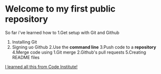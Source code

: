 # Welcome to my first public repository

So far i've learned how to 
 1.Get setup with Git and Github 
   1. Installing Git  
   2. Signing uo Github 
 2.Use the **command line** 
 3.Push code to a **repository** 
 4.Merge code using 
   1.Git merge 
   2.Github's pull requests
 5.Creating README files

[I learned all this from Code Institute!](http://codeinstitute.net)